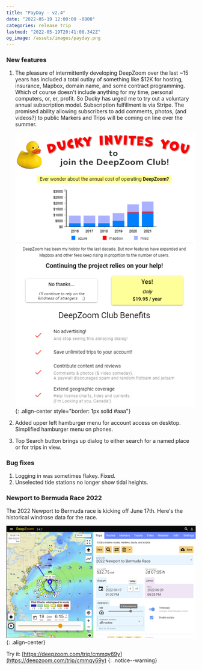 ```yaml
---
title: "PayDay - v2.4"
date: "2022-05-19 12:00:00 -0800"
categories: release trip
lastmod: "2022-05-19T20:41:08.342Z"
og_image: /assets/images/payday.png
---
```


### New features

1. The pleasure of intermittently developing DeepZoom over the last ~15 years has included a total outlay of something like $12K for hosting, insurance, Mapbox, domain name, and some contract programming.
   Which of course doesn't include anything for my time, personal computers, or, er, profit. So Ducky has urged me to try out a voluntary annual subscription model. Subscription fulfillment is via Stripe.
   The promised ability allowing subscribers to add comments, photos, (and videos?) to public Markers and Trips will be coming on line over the summer.

    ![](/assets/images/payday.png){: .align-center style="border: 1px solid #aaa"}
2. Added upper left hamburger menu for account access on desktop.  Simplified hamburger menu on phones.

3. Top Search button brings up dialog to either search for a named place or for trips in view.

### Bug fixes

1. Logging in was sometimes flakey. Fixed.
2. Unselected tide stations no longer show tidal heights.

### Newport to Bermuda Race 2022

The 2022 Newport to Bermuda race is kicking off June 17th.  Here's the historical windrose data for the race.

[![](/assets/images/NewportBermuda2022.png)](https://deepzoom.com/trip/cmmqy69y){: .align-center}

Try it: [https://deepzoom.com/trip/cmmqy69y](https://deepzoom.com/trip/cmmqy69y)
{: .notice--warning}